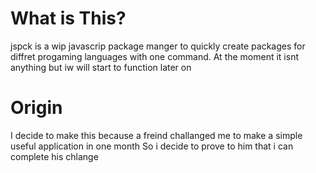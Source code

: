 # What is This?
jspck is a wip javascrip package manger to quickly create packages for diffret progaming languages with one command.
At the moment it isnt anything but iw will start to function later on

# Origin
I decide to make this because a freind challanged me to make a simple useful application in one month
So i decide to prove to him that i can complete his chlange
